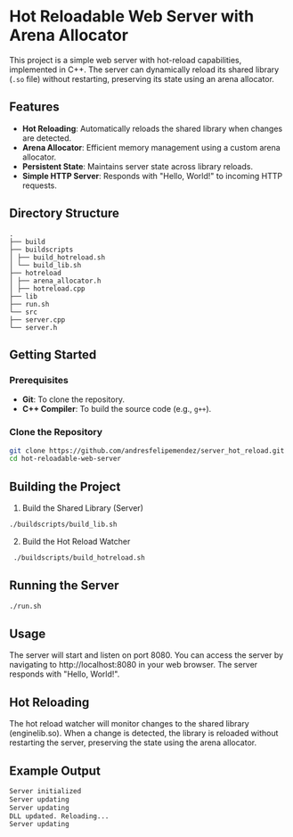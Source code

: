 # Hot Reloadable Web Server with Arena Allocator

This project is a simple web server with hot-reload capabilities, implemented in C++. The server can dynamically reload its shared library (`.so` file) without restarting, preserving its state using an arena allocator.

## Features

- **Hot Reloading**: Automatically reloads the shared library when changes are detected.
- **Arena Allocator**: Efficient memory management using a custom arena allocator.
- **Persistent State**: Maintains server state across library reloads.
- **Simple HTTP Server**: Responds with "Hello, World!" to incoming HTTP requests.

## Directory Structure
```
.
├── build
├── buildscripts
│ ├── build_hotreload.sh
│ └── build_lib.sh
├── hotreload
│ ├── arena_allocator.h
│ ├── hotreload.cpp
├── lib
├── run.sh
└── src
├── server.cpp
└── server.h
```

## Getting Started

### Prerequisites

- **Git**: To clone the repository.
- **C++ Compiler**: To build the source code (e.g., `g++`).

### Clone the Repository

```sh
git clone https://github.com/andresfelipemendez/server_hot_reload.git
cd hot-reloadable-web-server
```

## Building the Project

 1)  Build the Shared Library (Server)
 ```sh
 ./buildscripts/build_lib.sh
 ```
 2) Build the Hot Reload Watcher
```sh
 ./buildscripts/build_hotreload.sh
 ```

 ## Running the Server
 ```sh
 ./run.sh
 ```

## Usage
The server will start and listen on port 8080.
You can access the server by navigating to http://localhost:8080 in your web browser.
The server responds with "Hello, World!".
## Hot Reloading
The hot reload watcher will monitor changes to the shared library (enginelib.so).
When a change is detected, the library is reloaded without restarting the server, preserving the state using the arena allocator.

## Example Output
```bash
Server initialized
Server updating
Server updating
DLL updated. Reloading...
Server updating
```
